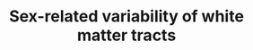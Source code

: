 ---
layout: 
title: Sex-related variability of white matter tracts
cat: 
subcat: 
teasing: We conducted a comprehensive study of 77 deep white matter tracts to analyze their volumetric and microstructural variability between men and women in the full Human Connectome Project (HCP) cohort of 1065 healthy individuals aged 22-35 years.
icon: FA_differences_HCP.jpg
url: https://link.springer.com/article/10.1007/s00429-024-02833-0
added: 2024
---